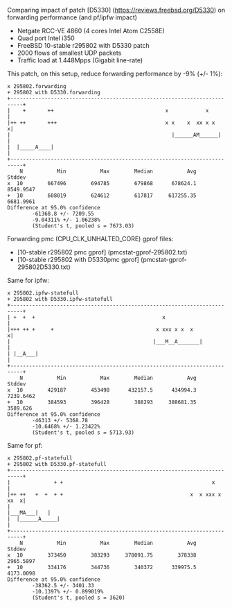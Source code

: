 Comparing impact of patch [D5330] (https://reviews.freebsd.org/D5330) on forwarding performance (and pf/ipfw impact)
  - Netgate RCC-VE 4860 (4 cores Intel Atom C2558E)
  - Quad port Intel i350
  - FreeBSD 10-stable r295802 with D5330 patch
  - 2000 flows of smallest UDP packets
  - Traffic load at 1.448Mpps (Gigabit line-rate)

This patch, on this setup, reduce forwarding performance by -9% (+/- 1%):
```
x 295802.forwarding
+ 295802 with D5330.forwarding
+--------------------------------------------------------------------------+
|    +       ++                                    x            x          |
|++ ++       +++                                   x x    x  xx x x       x|
|                                                    |______AM______|      |
|  |_____A____|                                                            |
+--------------------------------------------------------------------------+
    N           Min           Max        Median           Avg        Stddev
x  10        667496        694785        679868      678624.1     8549.9547
+  10        608019        624612        617817     617255.35     6681.9961
Difference at 95.0% confidence
        -61368.8 +/- 7209.55
        -9.04311% +/- 1.06238%
        (Student's t, pooled s = 7673.03)
```

Forwarding pmc (CPU_CLK_UNHALTED_CORE) gprof files:
  - [10-stable r295802 pmc gprof] (pmcstat-gprof-295802.txt)
  - [10-stable r295802 with D5330pmc gprof] (pmcstat-gprof-295802D5330.txt)

Same for ipfw:
```
x 295802.ipfw-statefull
+ 295802 with D5330.ipfw-statefull
+--------------------------------------------------------------------------+
| +  +  +                                         x                        |
|+++ ++ +     +                                 x xxx x x  x              x|
|                                              |___M__A_______|            |
| |__A___|                                                                 |
+--------------------------------------------------------------------------+
    N           Min           Max        Median           Avg        Stddev
x  10        429187        453498      432157.5      434994.3     7239.6462
+  10        384593        396428        388293     388681.35      3589.626
Difference at 95.0% confidence
        -46313 +/- 5368.78
        -10.6468% +/- 1.23422%
        (Student's t, pooled s = 5713.93)
```

Same for pf:
```
x 295802.pf-statefull
+ 295802 with D5330.pf-statefull
+--------------------------------------------------------------------------+
|              + +                                                x        |
|++ ++   +  +  + +                                         x  x xxx x xx  x|
|                                                             |___MA___|   |
|  |______A_____|                                                          |
+--------------------------------------------------------------------------+
    N           Min           Max        Median           Avg        Stddev
x  10        373450        383293     378091.75        378338     2965.5897
+  10        334176        344736        340372      339975.5     4173.0098
Difference at 95.0% confidence
        -38362.5 +/- 3401.33
        -10.1397% +/- 0.899019%
        (Student's t, pooled s = 3620)
```
